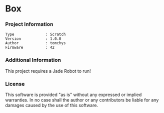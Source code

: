 Box
================



### Project Information
```
Type              : Scratch
Version           : 1.0.0
Author            : tomchys
Firmware          : 42
```

### Additional Information
This project requires a Jade Robot to run!

### License
This software is provided "as is" without any expressed or implied warranties.  In no case shall the author or any contributors be liable for any damages caused by the use of this software.


